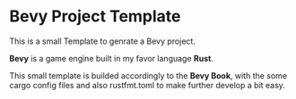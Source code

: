 # Bevy Project Template

This is a small Template to genrate a Bevy project. 

**Bevy** is a game engine built in my favor language **Rust**. 

This small template is builded accordingly to the **Bevy Book**, with the some cargo config files and also rustfmt.toml to make further develop a bit easy.


